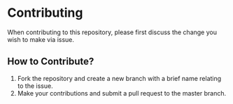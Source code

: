# Contributing

When contributing to this repository, please first discuss the change you wish to make via issue. 

## How to Contribute?

1. Fork the repository and create a new branch with a brief name relating to the issue.
2. Make your contributions and submit a pull request to the master branch.
